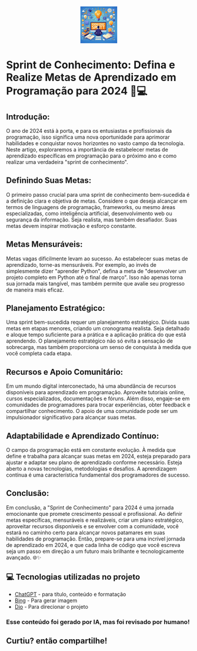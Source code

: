 <p align="center">
    <img width="100" src="./assets/banner.jpg">
</p>



# **Sprint de Conhecimento: Defina e Realize Metas de Aprendizado em Programação para 2024** 🚀💻

## **Introdução:**
O ano de 2024 está à porta, e para os entusiastas e profissionais da programação, isso significa uma nova oportunidade para aprimorar habilidades e conquistar novos horizontes no vasto campo da tecnologia. Neste artigo, exploraremos a importância de estabelecer metas de aprendizado específicas em programação para o próximo ano e como realizar uma verdadeira "sprint de conhecimento".

## **Definindo Suas Metas:**
O primeiro passo crucial para uma sprint de conhecimento bem-sucedida é a definição clara e objetiva de metas. Considere o que deseja alcançar em termos de linguagens de programação, frameworks, ou mesmo áreas especializadas, como inteligência artificial, desenvolvimento web ou segurança da informação. Seja realista, mas também desafiador. Suas metas devem inspirar motivação e esforço constante.

## **Metas Mensuráveis:**
Metas vagas dificilmente levam ao sucesso. Ao estabelecer suas metas de aprendizado, torne-as mensuráveis. Por exemplo, ao invés de simplesmente dizer "aprender Python", defina a meta de "desenvolver um projeto completo em Python até o final de março". Isso não apenas torna sua jornada mais tangível, mas também permite que avalie seu progresso de maneira mais eficaz.

## **Planejamento Estratégico:**
Uma sprint bem-sucedida requer um planejamento estratégico. Divida suas metas em etapas menores, criando um cronograma realista. Seja detalhado e aloque tempo suficiente para a prática e a aplicação prática do que está aprendendo. O planejamento estratégico não só evita a sensação de sobrecarga, mas também proporciona um senso de conquista à medida que você completa cada etapa.

## **Recursos e Apoio Comunitário:**
Em um mundo digital interconectado, há uma abundância de recursos disponíveis para aprendizado em programação. Aproveite tutoriais online, cursos especializados, documentações e fóruns. Além disso, engaje-se em comunidades de programadores para trocar experiências, obter feedback e compartilhar conhecimento. O apoio de uma comunidade pode ser um impulsionador significativo para alcançar suas metas.

## **Adaptabilidade e Aprendizado Contínuo:**
O campo da programação está em constante evolução. À medida que define e trabalha para alcançar suas metas em 2024, esteja preparado para ajustar e adaptar seu plano de aprendizado conforme necessário. Esteja aberto a novas tecnologias, metodologias e desafios. A aprendizagem contínua é uma característica fundamental dos programadores de sucesso.

## **Conclusão:**
Em conclusão, a "Sprint de Conhecimento" para 2024 é uma jornada emocionante que promete crescimento pessoal e profissional. Ao definir metas específicas, mensuráveis e realizáveis, criar um plano estratégico, aproveitar recursos disponíveis e se envolver com a comunidade, você estará no caminho certo para alcançar novos patamares em suas habilidades de programação. Então, prepare-se para uma incrível jornada de aprendizado em 2024, e que cada linha de código que você escreva seja um passo em direção a um futuro mais brilhante e tecnologicamente avançado. 🌐✨

## 💻 Tecnologias utilizadas no projeto

- [ChatGPT](https://chat.openai.com/) - para título, conteúdo e formatação
- [Bing](https://www.bing.com/images/create) - Para gerar imagem
- [Dio](https://web.dio.me/home) - Para direcionar o projeto

### Esse conteúdo foi gerado por IA, mas foi revisado por humano!

## Curtiu? então compartilhe!